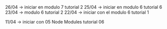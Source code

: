 26/04 -> iniciar en modulo 7 tutorial 2
25/04 -> iniciar en modulo 6 tutorial 6
23/04 -> modulo 6 tutorial 2
22/04 -> iniciar con el modulo 6 tutorial 1

11/04 -> iniciar con 05 Node Modules tutorial 06